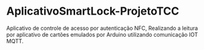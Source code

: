 # AplicativoSmartLock-ProjetoTCC

Aplicativo de controle de acesso por autenticação NFC, Realizando a leitura por aplicativo
de cartões emulados por Arduino utilizando comunicação IOT MQTT.

